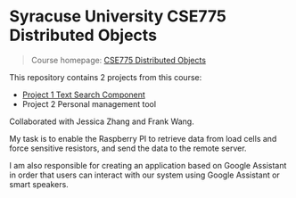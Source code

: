 # Syracuse University CSE775 Distributed Objects

> Course homepage: [CSE775 Distributed Objects](https://ecs.syr.edu/faculty/fawcett/handouts/webpages/cse775.htm)

This repository contains 2 projects from this course: 

- [Project 1 Text Search Component](https://ecs.syr.edu/faculty/fawcett/handouts/cse775/Lectures/Project1-S2019.htm)
- Project 2 Personal management tool

Collaborated with Jessica Zhang and Frank Wang.

My task is to enable the Raspberry PI to retrieve data from load cells and force sensitive resistors, and send the data to the remote server. 

I am also responsible for creating an application based on Google Assistant in order that users can interact with our system using Google Assistant or smart speakers.
